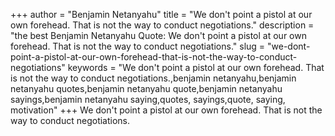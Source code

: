 +++
author = "Benjamin Netanyahu"
title = "We don't point a pistol at our own forehead. That is not the way to conduct negotiations."
description = "the best Benjamin Netanyahu Quote: We don't point a pistol at our own forehead. That is not the way to conduct negotiations."
slug = "we-dont-point-a-pistol-at-our-own-forehead-that-is-not-the-way-to-conduct-negotiations"
keywords = "We don't point a pistol at our own forehead. That is not the way to conduct negotiations.,benjamin netanyahu,benjamin netanyahu quotes,benjamin netanyahu quote,benjamin netanyahu sayings,benjamin netanyahu saying,quotes, sayings,quote, saying, motivation"
+++
We don't point a pistol at our own forehead. That is not the way to conduct negotiations.

